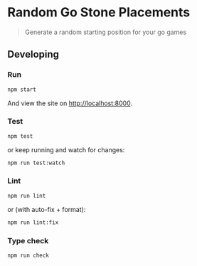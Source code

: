 Random Go Stone Placements
==========================

> Generate a random starting position for your go games

Developing
----------

### Run ###

```bash
npm start
```

And view the site on <http://localhost:8000>.

### Test ###

```bash
npm test
```

or keep running and watch for changes:

```bash
npm run test:watch
```

### Lint ###

```bash
npm run lint
```

or (with auto-fix + format):

```bash
npm run lint:fix
```

### Type check ###

```bash
npm run check
```
